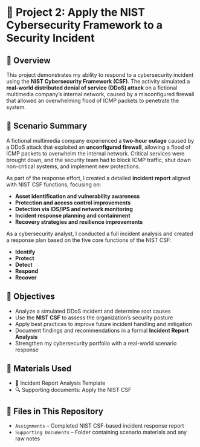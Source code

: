 # 🧱 Project 2: Apply the NIST Cybersecurity Framework to a Security Incident

## 📘 Overview

This project demonstrates my ability to respond to a cybersecurity incident using the **NIST Cybersecurity Framework (CSF)**. The activity simulated a **real-world distributed denial of service (DDoS) attack** on a fictional multimedia company’s internal network, caused by a misconfigured firewall that allowed an overwhelming flood of ICMP packets to penetrate the system.

## 🧠 Scenario Summary

A fictional multimedia company experienced a **two-hour outage** caused by a DDoS attack that exploited an **unconfigured firewall**, allowing a flood of ICMP packets to overwhelm the internal network. Critical services were brought down, and the security team had to block ICMP traffic, shut down non-critical systems, and implement new protections.

As part of the response effort, I created a detailed **incident report** aligned with NIST CSF functions, focusing on:

- **Asset identification and vulnerability awareness**
- **Protection and access control improvements**
- **Detection via IDS/IPS and network monitoring**
- **Incident response planning and containment**
- **Recovery strategies and resilience improvements**

As a cybersecurity analyst, I conducted a full incident analysis and created a response plan based on the five core functions of the NIST CSF:
- **Identify**
- **Protect**
- **Detect**
- **Respond**
- **Recover**
  
## 🧾 Objectives

- Analyze a simulated DDoS incident and determine root causes  
- Use the **NIST CSF** to assess the organization’s security posture  
- Apply best practices to improve future incident handling and mitigation  
- Document findings and recommendations in a formal **Incident Report Analysis**  
- Strengthen my cybersecurity portfolio with a real-world scenario response  

## 🧰 Materials Used

- 📄 Incident Report Analysis Template   
- 🔍 Supporting documents: Apply the NIST CSF 

## 📂 Files in This Repository
- `Assignments` – Completed NIST CSF-based incident response report    
- `Supporting Documents` – Folder containing scenario materials and any raw notes 
